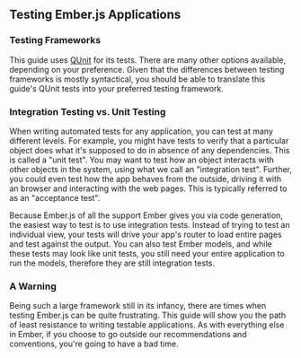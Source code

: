 ## Testing Ember.js Applications

### Testing Frameworks

This guide uses [QUnit][] for its tests. There are many other options available, depending on your preference. Given that the differences between testing frameworks is mostly syntactical, you should be able to translate this guide's QUnit tests into your preferred testing framework.

### Integration Testing vs. Unit Testing

When writing automated tests for any application, you can test at many different levels. For example, you might have tests to verify that a particular object does what it's supposed to do in absence of any dependencies. This is called a "unit test". You may want to test how an object interacts with other objects in the system, using what we call an "integration test". Further, you could even test how the app behaves from the outside, driving it with an browser and interacting with the web pages. This is typically referred to as an "acceptance test".

Because Ember.js of all the support Ember gives you via code generation, the easiest way to test is to use integration tests. Instead of trying to test an individual view, your tests will drive your app's router to load entire pages and test against the output. You can also test Ember models, and while these tests may look like unit tests, you still need your entire application to run the models, therefore they are still integration tests.

### A Warning

Being such a large framework still in its infancy, there are times when testing Ember.js can be quite frustrating. This guide will show you the path of least resistance to writing testable applications. As with everything else in Ember, if you choose to go outside our recommendations and conventions, you're going to have a bad time.

[QUnit]: http://qunitjs.com
